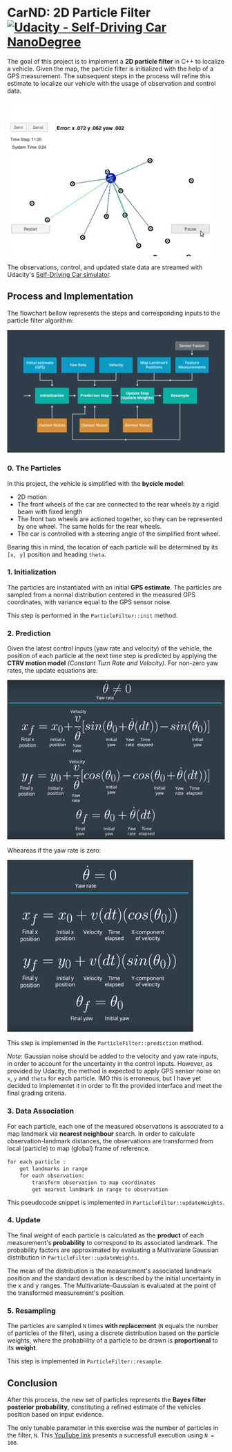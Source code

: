 # **CarND: 2D Particle Filter**  [![Udacity - Self-Driving Car NanoDegree](https://s3.amazonaws.com/udacity-sdc/github/shield-carnd.svg)](http://www.udacity.com/drive)
[//]: # (Image References)
[sample_gif]: ./img/pf_sample.gif
[process]: ./img/process_schema.png
[ctrv]: ./img/ctrv.png
[ctrv_yaw0]: ./img/ctrv_yaw0.png

The goal of this project is to implement a **2D particle filter** in C++ to localize a vehicle. Given the map, the particle filter is initialized with the help of a GPS measurement. The subsequent steps in the process will refine this estimate to localize our vehicle with the usage of observation and control data.

![sample_gif]

The observations, control, and updated state data are streamed with Udacity's [Self-Driving Car simulator](https://github.com/udacity/self-driving-car-sim).

## Process and Implementation

The flowchart bellow represents the steps and corresponding inputs to the particle filter algorithm:

![process]

### 0. The Particles

In this project, the vehicle is simplified with the **bycicle model**:
+ 2D motion
+ The front wheels of the car are connected to the rear wheels by a rigid beam with fixed length
+ The front two wheels are actioned together, so they can be represented by one wheel. The same holds for the rear wheels.
+ The car is controlled with a steering angle of the simplified front wheel.

Bearing this in mind, the location of each particle will be determined by its `[x, y]` position and heading `theta`.

### 1. Initialization

The particles are instantiated with an initial **GPS estimate**. The particles are sampled from a normal distribution centered in the measured GPS coordinates, with variance equal to the GPS sensor noise.

This step is performed in the `ParticleFilter::init` method.

### 2. Prediction

Given the latest control inputs (yaw rate and velocity) of the vehicle, the position of each particle at the next time step is predicted by applying the **CTRV motion model** *(Constant Turn Rate and Velocity)*. For non-zero yaw rates, the update equations are:

![ctrv]

Wheareas if the yaw rate is zero:

![ctrv_yaw0]

This step is implemented in the `ParticleFilter::prediction` method.

*Note*: Gaussian noise should be added to the velocity and yaw rate inputs, in order to account for the uncertainty in the control inputs. However, as provided by Udacity, the method is expected to apply GPS sensor noise on `x`, `y` and `theta` for each particle. IMO this is erroneous, but I have yet decided to implementet it in order to fit the provided interface and meet the final grading criteria.

### 3. Data Association

For each particle, each one of the measured observations is associated to a map landmark via **nearest neighbour** search. In order to calculate observation-landmark distances, the observations are transformed from local (particle) to map (global) frame of reference.

```
for each particle :
    get landmarks in range
    for each observation:
        transform observation to map coordinates
        get nearest landmark in range to observation
```

This pseudocode snippet is implemented in `ParticleFilter::updateWeights`.

### 4. Update

The final weight of each particle is calculated as the **product** of each measurement's **probability** to correspond to its associated landmark. The probability factors are approximated by evaluating a Multivariate Gaussian distribution in `ParticleFilter::updateWeights`.

The mean of the distribution is the measurement's associated landmark position and the standard deviation is described by the initial uncertainty in the x and y ranges. The Multivariate-Gaussian is evaluated at the point of the transformed measurement's position. 

### 5. Resampling

The particles are sampled `N` times **with replacement** (`N` equals the number of particles of the filter), using a discrete distribution based on the particle weights, where the probablility of a particle to be drawn is **proportional** to its **weight**.

This step is implemented in `ParticleFilter::resample`.

## Conclusion

After this process, the new set of particles represents the **Bayes filter posterior probability**, constituting a refined estimate of the vehicles position based on input evidence.

The only tunable parameter in this exercise was the number of particles in the filter, `N`. This [YouTube link](https://www.youtube.com/watch?v=j0PFELPxgho) presents a successfull execution using `N = 100`.


